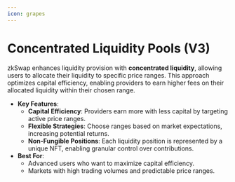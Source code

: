 ```yaml
---
icon: grapes
---
```


# Concentrated Liquidity Pools (V3)

zkSwap enhances liquidity provision with **concentrated liquidity**, allowing users to allocate their liquidity to specific price ranges. This approach optimizes capital efficiency, enabling providers to earn higher fees on their allocated liquidity within their chosen range.

* **Key Features**:
  * **Capital Efficiency**: Providers earn more with less capital by targeting active price ranges.
  * **Flexible Strategies**: Choose ranges based on market expectations, increasing potential returns.
  * **Non-Fungible Positions**: Each liquidity position is represented by a unique NFT, enabling granular control over contributions.
* **Best For**:
  * Advanced users who want to maximize capital efficiency.
  * Markets with high trading volumes and predictable price ranges.
